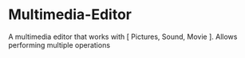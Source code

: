 # Multimedia-Editor
 A multimedia editor that works with [ Pictures, Sound, Movie ]. Allows performing multiple operations
